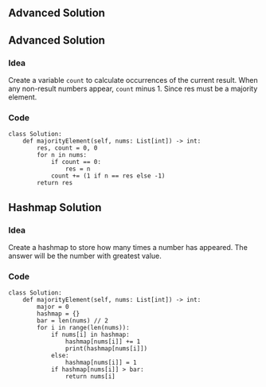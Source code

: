 ## Advanced Solution

## Advanced Solution

### Idea

Create a variable `count` to calculate occurrences of the current result.
When any non-result numbers appear, `count` minus 1.
Since res must be a majority element.

### Code
```
class Solution:
    def majorityElement(self, nums: List[int]) -> int:
        res, count = 0, 0
        for n in nums:
            if count == 0:
                res = n
            count += (1 if n == res else -1)
        return res
```

## Hashmap Solution 

### Idea
Create a hashmap to store how many times a number has appeared.
The answer will be the number with greatest value.

### Code

```
class Solution:
    def majorityElement(self, nums: List[int]) -> int:
        major = 0
        hashmap = {}
        bar = len(nums) // 2
        for i in range(len(nums)):
            if nums[i] in hashmap:
                hashmap[nums[i]] += 1
                print(hashmap[nums[i]])
            else:
                hashmap[nums[i]] = 1
            if hashmap[nums[i]] > bar:
                return nums[i]
```

